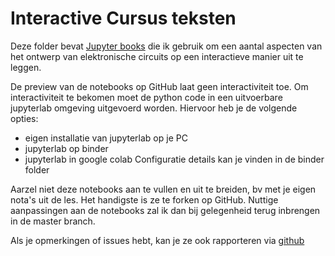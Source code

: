 # Interactive Cursus teksten

Deze folder bevat [Jupyter books](https://jangenoe.github.io/InteractieveCursus/intro.html)  die ik gebruik om een aantal aspecten van het ontwerp van elektronische circuits op een interactieve manier uit te leggen.

De preview van de notebooks op GitHub laat geen interactiviteit toe.
Om interactiviteit te bekomen moet de python code in een uitvoerbare jupyterlab omgeving uitgevoerd worden.
Hiervoor heb je de volgende opties:
- eigen installatie van jupyterlab op je PC
- jupyterlab op binder
- jupyterlab in google colab
Configuratie details kan je vinden in de binder folder


Aarzel niet deze notebooks aan te vullen en uit te breiden, bv met je eigen nota's uit de les. Het handigste is ze te forken op GitHub. Nuttige aanpassingen aan de notebooks zal ik dan bij gelegenheid terug inbrengen in de master branch.

Als je opmerkingen of issues hebt, kan je ze ook rapporteren via  [github](https://github.com/jangenoe/InteractieveCursus)

